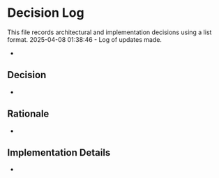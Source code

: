 # Decision Log

This file records architectural and implementation decisions using a list format.
2025-04-08 01:38:46 - Log of updates made.

*

## Decision

*

## Rationale 

*

## Implementation Details

*